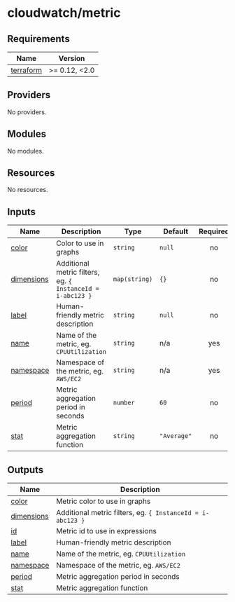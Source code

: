 # cloudwatch/metric

<!-- BEGIN_TF_DOCS -->
## Requirements

| Name | Version |
|------|---------|
| <a name="requirement_terraform"></a> [terraform](#requirement\_terraform) | >= 0.12, <2.0 |

## Providers

No providers.

## Modules

No modules.

## Resources

No resources.

## Inputs

| Name | Description | Type | Default | Required |
|------|-------------|------|---------|:--------:|
| <a name="input_color"></a> [color](#input\_color) | Color to use in graphs | `string` | `null` | no |
| <a name="input_dimensions"></a> [dimensions](#input\_dimensions) | Additional metric filters, eg. `{ InstanceId = i-abc123 }` | `map(string)` | `{}` | no |
| <a name="input_label"></a> [label](#input\_label) | Human-friendly metric description | `string` | `null` | no |
| <a name="input_name"></a> [name](#input\_name) | Name of the metric, eg. `CPUUtilization` | `string` | n/a | yes |
| <a name="input_namespace"></a> [namespace](#input\_namespace) | Namespace of the metric, eg. `AWS/EC2` | `string` | n/a | yes |
| <a name="input_period"></a> [period](#input\_period) | Metric aggregation period in seconds | `number` | `60` | no |
| <a name="input_stat"></a> [stat](#input\_stat) | Metric aggregation function | `string` | `"Average"` | no |

## Outputs

| Name | Description |
|------|-------------|
| <a name="output_color"></a> [color](#output\_color) | Metric color to use in graphs |
| <a name="output_dimensions"></a> [dimensions](#output\_dimensions) | Additional metric filters, eg. `{ InstanceId = i-abc123 }` |
| <a name="output_id"></a> [id](#output\_id) | Metric id to use in expressions |
| <a name="output_label"></a> [label](#output\_label) | Human-friendly metric description |
| <a name="output_name"></a> [name](#output\_name) | Name of the metric, eg. `CPUUtilization` |
| <a name="output_namespace"></a> [namespace](#output\_namespace) | Namespace of the metric, eg. `AWS/EC2` |
| <a name="output_period"></a> [period](#output\_period) | Metric aggregation period in seconds |
| <a name="output_stat"></a> [stat](#output\_stat) | Metric aggregation function |
<!-- END_TF_DOCS -->
